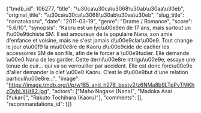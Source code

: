 {"tmdb_id": 106277, "title": "\u30ca\u30ca\u3068\u30ab\u30aa\u30eb", "original_title": "\u30ca\u30ca\u3068\u30ab\u30aa\u30eb", "slug_title": "nanatokaoru", "date": "2011-03-19", "genre": "Drame / Romance", "score": "5.6/10", "synopsis": "Kaoru est un lyc\u00e9en de 17 ans, mais surtout un f\u00e9tichiste SM. Il est amoureux de la populaire Nana, son amie d'enfance et voisine, mais ne s'est jamais d\u00e9clar\u00e9. Tout change le jour o\u00f9 la m\u00e8re de Kaoru d\u00e9cide de cacher les accessoires SM de son fils, afin de le forcer a \u00e9tudier. Elle demande \u00e0 Nana de les garder. Cette derni\u00e8re intrigu\u00e9e, essaye une tenue de cuir... qui va se verrouiller par accident. Elle est donc forc\u00e9e d'aller demander la clef \u00e0 Kaoru. C'est le d\u00e9but d'une relation particuli\u00e8re...", "image": "https://image.tmdb.org/t/p/w185_and_h278_bestv2/z6NMa8b9LTpPvTMKhzDvbLXHt82.jpg", "actors": ["Maho Nagase (Nana)", "Madoka Asai (Yukari)", "Rakuto Tochihara (Kaoru)"], "comments": [], "recommandations_id": []}